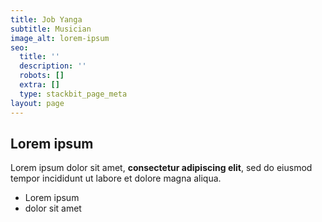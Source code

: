 ```yaml
---
title: Job Yanga
subtitle: Musician
image_alt: lorem-ipsum
seo:
  title: ''
  description: ''
  robots: []
  extra: []
  type: stackbit_page_meta
layout: page
---
```

## Lorem ipsum

Lorem ipsum dolor sit amet, **consectetur adipiscing elit**, sed do eiusmod tempor incididunt ut labore et dolore magna aliqua.

- Lorem ipsum
- dolor sit amet